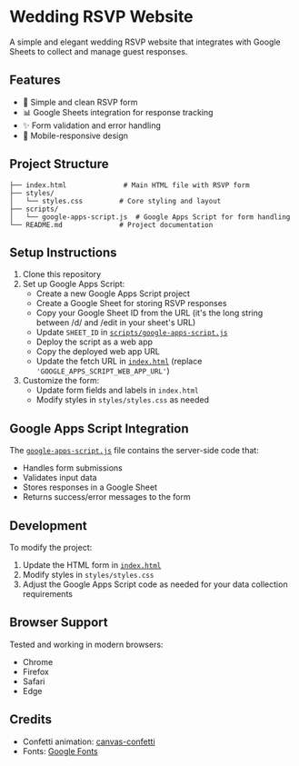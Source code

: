 # Wedding RSVP Website

A simple and elegant wedding RSVP website that integrates with Google Sheets to collect and manage guest responses.

## Features

- 📝 Simple and clean RSVP form
- 📊 Google Sheets integration for response tracking
- ✨ Form validation and error handling
- 📱 Mobile-responsive design

## Project Structure

```
├── index.html              # Main HTML file with RSVP form
├── styles/
│   └── styles.css         # Core styling and layout
├── scripts/
│   └── google-apps-script.js  # Google Apps Script for form handling
└── README.md              # Project documentation
```

## Setup Instructions

1. Clone this repository
2. Set up Google Apps Script:
   - Create a new Google Apps Script project
   - Create a Google Sheet for storing RSVP responses
   - Copy your Google Sheet ID from the URL (it's the long string between /d/ and /edit in your sheet's URL)
   - Update `SHEET_ID` in [`scripts/google-apps-script.js`](scripts/google-apps-script.js#L4)
   - Deploy the script as a web app
   - Copy the deployed web app URL
   - Update the fetch URL in [`index.html`](index.html#L177) (replace `'GOOGLE_APPS_SCRIPT_WEB_APP_URL'`)
3. Customize the form:
   - Update form fields and labels in `index.html`
   - Modify styles in `styles/styles.css` as needed

## Google Apps Script Integration

The [`google-apps-script.js`](scripts/google-apps-script.js) file contains the server-side code that:
- Handles form submissions
- Validates input data
- Stores responses in a Google Sheet
- Returns success/error messages to the form

## Development

To modify the project:
1. Update the HTML form in [`index.html`](index.html)
2. Modify styles in `styles/styles.css`
3. Adjust the Google Apps Script code as needed for your data collection requirements

## Browser Support

Tested and working in modern browsers:
- Chrome
- Firefox
- Safari
- Edge

## Credits

- Confetti animation: [canvas-confetti](https://github.com/catdad/canvas-confetti)
- Fonts: [Google Fonts](https://fonts.google.com/)

